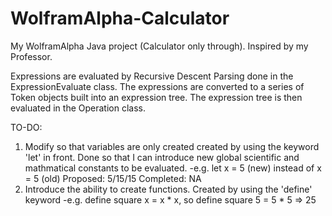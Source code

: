 # WolframAlpha-Calculator
My WolframAlpha Java project (Calculator only through). Inspired by my Professor.

Expressions are evaluated by Recursive Descent Parsing done in the ExpressionEvaluate class. The expressions are converted to a series
of Token objects built into an expression tree. The expression tree is then evaluated in the Operation class.

TO-DO:
1. Modify so that variables are only created created by using the keyword 'let' in front. Done so that I can introduce new
global scientific and mathmatical constants to be evaluated.
  -e.g. let x = 5 (new) instead of x = 5 (old)
  Proposed: 5/15/15
  Completed: NA
2. Introduce the ability to create functions. Created by using the 'define' keyword
  -e.g. define square x = x * x, so define square 5 = 5 * 5 => 25
